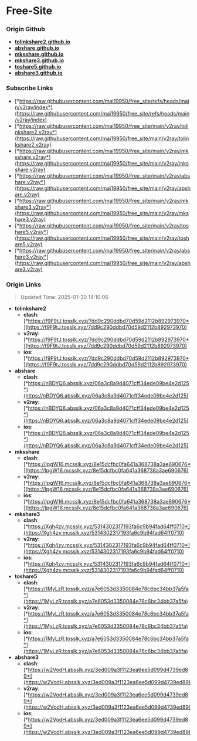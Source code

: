 # Free-Site

### Origin Github

- [**tolinkshare2.github.io**](https://github.com/tolinkshare2/tolinkshare2.github.io)
- [**abshare.github.io**](https://github.com/abshare/abshare.github.io)
- [**mksshare.github.io**](https://github.com/mksshare/mksshare.github.io)
- [**mkshare3.github.io**](https://github.com/mkshare3/mkshare3.github.io)
- [**toshare5.github.io**](https://github.com/toshare5/toshare5.github.io)
- [**abshare3.github.io**](https://github.com/abshare3/abshare3.github.io)

### Subscribe Links

- [*https://raw.githubusercontent.com/mai19950/free_site/refs/heads/main/v2ray/index*](https://raw.githubusercontent.com/mai19950/free_site/refs/heads/main/v2ray/index)
- [*https://raw.githubusercontent.com/mai19950/free_site/main/v2ray/tolinkshare2.v2ray*](https://raw.githubusercontent.com/mai19950/free_site/main/v2ray/tolinkshare2.v2ray)
- [*https://raw.githubusercontent.com/mai19950/free_site/main/v2ray/mksshare.v2ray*](https://raw.githubusercontent.com/mai19950/free_site/main/v2ray/mksshare.v2ray)
- [*https://raw.githubusercontent.com/mai19950/free_site/main/v2ray/abshare.v2ray*](https://raw.githubusercontent.com/mai19950/free_site/main/v2ray/abshare.v2ray)
- [*https://raw.githubusercontent.com/mai19950/free_site/main/v2ray/mkshare3.v2ray*](https://raw.githubusercontent.com/mai19950/free_site/main/v2ray/mkshare3.v2ray)
- [*https://raw.githubusercontent.com/mai19950/free_site/main/v2ray/toshare5.v2ray*](https://raw.githubusercontent.com/mai19950/free_site/main/v2ray/toshare5.v2ray)
- [*https://raw.githubusercontent.com/mai19950/free_site/main/v2ray/abshare3.v2ray*](https://raw.githubusercontent.com/mai19950/free_site/main/v2ray/abshare3.v2ray)

### Origin Links

> Updated Time: 2025-01-30 14:10:06

- **tolinkshare2**
  - **clash**: [*https://f9F9tJ.tosslk.xyz/7dd9c290ddbd70d59d2112b892973970*](https://f9F9tJ.tosslk.xyz/7dd9c290ddbd70d59d2112b892973970)
  - **v2ray**: [*https://f9F9tJ.tosslk.xyz/7dd9c290ddbd70d59d2112b892973970*](https://f9F9tJ.tosslk.xyz/7dd9c290ddbd70d59d2112b892973970)
  - **ios**: [*https://f9F9tJ.tosslk.xyz/7dd9c290ddbd70d59d2112b892973970*](https://f9F9tJ.tosslk.xyz/7dd9c290ddbd70d59d2112b892973970)
- **abshare**
  - **clash**: [*https://nBDYQ6.absslk.xyz/06a3c8a9d4071cff34ede09be4e2d125*](https://nBDYQ6.absslk.xyz/06a3c8a9d4071cff34ede09be4e2d125)
  - **v2ray**: [*https://nBDYQ6.absslk.xyz/06a3c8a9d4071cff34ede09be4e2d125*](https://nBDYQ6.absslk.xyz/06a3c8a9d4071cff34ede09be4e2d125)
  - **ios**: [*https://nBDYQ6.absslk.xyz/06a3c8a9d4071cff34ede09be4e2d125*](https://nBDYQ6.absslk.xyz/06a3c8a9d4071cff34ede09be4e2d125)
- **mksshare**
  - **clash**: [*https://IpgW16.mcsslk.xyz/8e15dcfbc0fa641a368738a3ae690676*](https://IpgW16.mcsslk.xyz/8e15dcfbc0fa641a368738a3ae690676)
  - **v2ray**: [*https://IpgW16.mcsslk.xyz/8e15dcfbc0fa641a368738a3ae690676*](https://IpgW16.mcsslk.xyz/8e15dcfbc0fa641a368738a3ae690676)
  - **ios**: [*https://IpgW16.mcsslk.xyz/8e15dcfbc0fa641a368738a3ae690676*](https://IpgW16.mcsslk.xyz/8e15dcfbc0fa641a368738a3ae690676)
- **mkshare3**
  - **clash**: [*https://Xgh4zv.mcsslk.xyz/5314302317193fa6c9b94fad64ff0710*](https://Xgh4zv.mcsslk.xyz/5314302317193fa6c9b94fad64ff0710)
  - **v2ray**: [*https://Xgh4zv.mcsslk.xyz/5314302317193fa6c9b94fad64ff0710*](https://Xgh4zv.mcsslk.xyz/5314302317193fa6c9b94fad64ff0710)
  - **ios**: [*https://Xgh4zv.mcsslk.xyz/5314302317193fa6c9b94fad64ff0710*](https://Xgh4zv.mcsslk.xyz/5314302317193fa6c9b94fad64ff0710)
- **toshare5**
  - **clash**: [*https://1MyLzR.tosslk.xyz/a7e6053d3350084e78c6bc34bb37a5fa*](https://1MyLzR.tosslk.xyz/a7e6053d3350084e78c6bc34bb37a5fa)
  - **v2ray**: [*https://1MyLzR.tosslk.xyz/a7e6053d3350084e78c6bc34bb37a5fa*](https://1MyLzR.tosslk.xyz/a7e6053d3350084e78c6bc34bb37a5fa)
  - **ios**: [*https://1MyLzR.tosslk.xyz/a7e6053d3350084e78c6bc34bb37a5fa*](https://1MyLzR.tosslk.xyz/a7e6053d3350084e78c6bc34bb37a5fa)
- **abshare3**
  - **clash**: [*https://w2VodH.absslk.xyz/3ed009a3f1123ea6ee5d099d4739ed89*](https://w2VodH.absslk.xyz/3ed009a3f1123ea6ee5d099d4739ed89)
  - **v2ray**: [*https://w2VodH.absslk.xyz/3ed009a3f1123ea6ee5d099d4739ed89*](https://w2VodH.absslk.xyz/3ed009a3f1123ea6ee5d099d4739ed89)
  - **ios**: [*https://w2VodH.absslk.xyz/3ed009a3f1123ea6ee5d099d4739ed89*](https://w2VodH.absslk.xyz/3ed009a3f1123ea6ee5d099d4739ed89)
